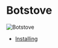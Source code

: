 # Botstove
![Botstove](http://forum.botstove.com/uploads/default/original/1X/1a0c778e13568f32724245e6e23c8df245073f51.png)

- [Installing](http://forum.botstove.com/t/contributing-to-botstove-core-or-running-locally/14)

